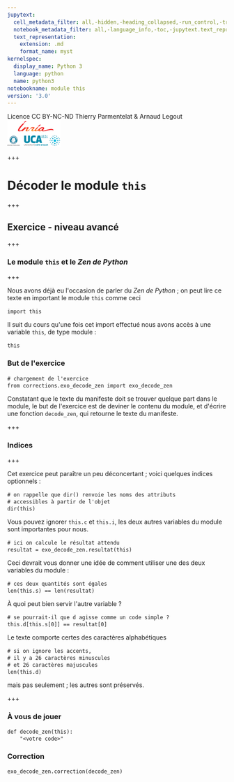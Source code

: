 ```yaml
---
jupytext:
  cell_metadata_filter: all,-hidden,-heading_collapsed,-run_control,-trusted
  notebook_metadata_filter: all,-language_info,-toc,-jupytext.text_representation.jupytext_version,-jupytext.text_representation.format_version
  text_representation:
    extension: .md
    format_name: myst
kernelspec:
  display_name: Python 3
  language: python
  name: python3
notebookname: module this
version: '3.0'
---
```


<div class="licence">
<span>Licence CC BY-NC-ND</span>
<span>Thierry Parmentelat &amp; Arnaud Legout</span>
<span><img src="media/both-logos-small-alpha.png" /></span>
</div>

+++

# Décoder le module `this`

+++

## Exercice - niveau avancé

+++

### Le module `this` et le *Zen de Python*

+++

Nous avons déjà eu l'occasion de parler du *Zen de Python* ; on peut lire ce texte en important le module `this` comme ceci

```{code-cell}
import this
```

Il suit du cours qu'une fois cet import effectué nous avons accès à une variable `this`, de type module :

```{code-cell}
this
```

### But de l'exercice

```{code-cell}
# chargement de l'exercice
from corrections.exo_decode_zen import exo_decode_zen
```

Constatant que le texte du manifeste doit se trouver quelque part dans le module, le but de l'exercice est de deviner le contenu du module, et d'écrire une fonction `decode_zen`, qui retourne le texte du manifeste.

+++

### Indices

+++

Cet exercice peut paraître un peu déconcertant ; voici quelques indices optionnels :

```{code-cell}
# on rappelle que dir() renvoie les noms des attributs 
# accessibles à partir de l'objet
dir(this)
```

Vous pouvez ignorer `this.c` et `this.i`, les deux autres variables du module sont importantes pour nous.

```{code-cell}
# ici on calcule le résultat attendu
resultat = exo_decode_zen.resultat(this)
```

Ceci devrait vous donner une idée de comment utiliser une des deux variables du module :

```{code-cell}
# ces deux quantités sont égales
len(this.s) == len(resultat)
```

À quoi peut bien servir l'autre variable ?

```{code-cell}
# se pourrait-il que d agisse comme un code simple ?
this.d[this.s[0]] == resultat[0]
```

Le texte comporte certes des caractères alphabétiques

```{code-cell}
# si on ignore les accents, 
# il y a 26 caractères minuscules
# et 26 caractères majuscules
len(this.d)
```

mais pas seulement ; les autres sont préservés.

+++

### À vous de jouer

```{code-cell}
def decode_zen(this):
    "<votre code>"
```

### Correction

```{code-cell}
exo_decode_zen.correction(decode_zen)
```
